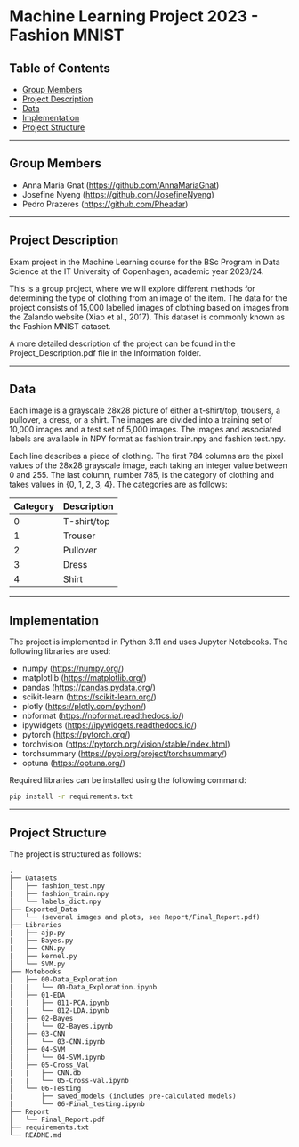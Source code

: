 # Machine Learning Project 2023 - Fashion MNIST

## Table of Contents
- [Group Members](#group-members)
- [Project Description](#project-description)
- [Data](#data)
- [Implementation](#implementation)
- [Project Structure](#project-structure)

---

## Group Members
- Anna Maria Gnat (https://github.com/AnnaMariaGnat)
- Josefine Nyeng (https://github.com/JosefineNyeng)
- Pedro Prazeres (https://github.com/Pheadar)

---

## Project Description
Exam project in the Machine Learning course for the BSc Program in Data Science at the IT University of Copenhagen, academic year 2023/24.

This is a group project, where we will explore different methods for determining the type of clothing from an
image of the item. The data for the project consists of 15,000 labelled images of clothing based on images from
the Zalando website (Xiao et al., 2017). This dataset is commonly known as the Fashion MNIST dataset.

A more detailed description of the project can be found in the Project_Description.pdf file in the Information folder.

---

## Data
Each image is a grayscale 28x28 picture of either a t-shirt/top, trousers, a pullover, a dress, or a shirt. The images are divided into a training set of 10,000 images and a test set of 5,000 images. The images and associated labels are available in NPY format as fashion train.npy and fashion test.npy.

Each line describes a piece of clothing. The first 784 columns are the pixel values of the 28x28 grayscale image, each taking an integer value between 0 and 255. The last column, number 785, is the category of clothing and takes values in {0, 1, 2, 3, 4}. The categories are as follows:

| Category | Description |
| --- | --- |
| 0 | T-shirt/top |
| 1 | Trouser |
| 2 | Pullover |
| 3 | Dress |
| 4 | Shirt |

---

## Implementation
The project is implemented in Python 3.11 and uses Jupyter Notebooks. The following libraries are used:
- numpy (https://numpy.org/)
- matplotlib (https://matplotlib.org/)
- pandas (https://pandas.pydata.org/)
- scikit-learn (https://scikit-learn.org/)
- plotly (https://plotly.com/python/)
- nbformat (https://nbformat.readthedocs.io/)
- ipywidgets (https://ipywidgets.readthedocs.io/)
- pytorch (https://pytorch.org/)
- torchvision (https://pytorch.org/vision/stable/index.html)
- torchsummary (https://pypi.org/project/torchsummary/)
- optuna (https://optuna.org/)

Required libraries can be installed using the following command:
```bash
pip install -r requirements.txt
```

---

## Project Structure
The project is structured as follows:
```
.
├── Datasets
│   ├── fashion_test.npy
|   ├── fashion_train.npy
│   └── labels_dict.npy
├── Exported_Data
│   └── (several images and plots, see Report/Final_Report.pdf)
├── Libraries
|   ├── ajp.py
|   ├── Bayes.py
|   ├── CNN.py
|   ├── kernel.py
│   └── SVM.py
├── Notebooks
│   ├── 00-Data_Exploration
|   |   └── 00-Data_Exploration.ipynb
│   ├── 01-EDA
|   |   ├── 011-PCA.ipynb
|   |   └── 012-LDA.ipynb
│   ├── 02-Bayes
|   |   └── 02-Bayes.ipynb
│   ├── 03-CNN
|   |   └── 03-CNN.ipynb
│   ├── 04-SVM
|   |   └── 04-SVM.ipynb
│   ├── 05-Cross_Val
|   |   ├── CNN.db
|   |   └── 05-Cross-val.ipynb
│   └── 06-Testing
|       ├── saved_models (includes pre-calculated models)
|       └── 06-Final_testing.ipynb
├── Report
│   └── Final_Report.pdf
├── requirements.txt
└── README.md
```